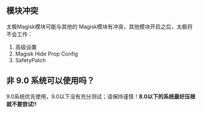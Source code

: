 ## 模块冲突

太极Magisk模块可能与其他的 Magisk模块有冲突，其他模块开启之后，太极将不会工作：
1. 高级设置
2. Magisk Hide Prop Config
3. SafetyPatch

## 非 9.0 系统可以使用吗？

9.0系统优先使用，9.0以下没有充分测试；请保持谨慎！**8.0以下的系统最好压根就不要尝试!!**

